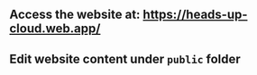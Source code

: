## Access the website at: <a href="https://heads-up-cloud.web.app/" target="_blank">https://heads-up-cloud.web.app/</a>

## Edit website content under `public` folder
